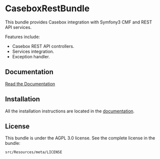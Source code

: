 CaseboxRestBundle
=================

This bundle provides Casebox integration with Symfony3 CMF and REST API services. 

Features include:

- Casebox REST API controllers.
- Services integration.
- Exception handler.


Documentation
-------------

[Read the Documentation](http://casebox.org/)


Installation
------------

All the installation instructions are located in the [documentation](http://casebox.org/).

License
-------

This bundle is under the AGPL 3.0 license. See the complete license in the bundle:

    src/Resources/meta/LICENSE
